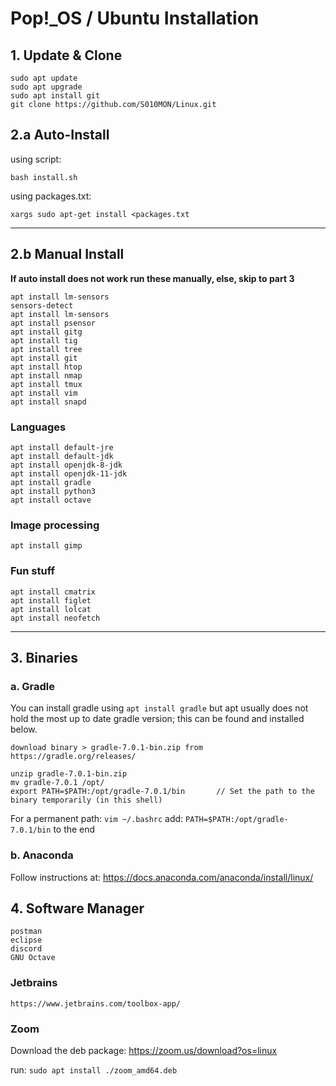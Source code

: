 # Pop!\_OS / Ubuntu Installation
 
## 1. Update & Clone  
    sudo apt update
    sudo apt upgrade
    sudo apt install git
    git clone https://github.com/S010MON/Linux.git
   
## 2.a Auto-Install
using script:

    bash install.sh
 
using packages.txt:

    xargs sudo apt-get install <packages.txt

-----------------------------------------
    
## 2.b Manual Install

**If auto install does not work run these manually, else, skip to part 3**

    apt install lm-sensors
    sensors-detect
    apt install lm-sensors
    apt install psensor
    apt install gitg
    apt install tig
    apt install tree
    apt install git
    apt install htop
    apt install nmap
    apt install tmux
    apt install vim
    apt install snapd

### Languages
    apt install default-jre
    apt install default-jdk
    apt install openjdk-8-jdk
    apt install openjdk-11-jdk
    apt install gradle
    apt install python3
    apt install octave

 ### Image processing
    apt install gimp

 ### Fun stuff
    apt install cmatrix
    apt install figlet
    apt install lolcat
    apt install neofetch

-----------------------------------------

## 3. Binaries

   ### a. Gradle
   You can install gradle using `apt install gradle` but apt usually does not hold the most up to date gradle version; this can be found and installed below. 
   
    download binary > gradle-7.0.1-bin.zip from https://gradle.org/releases/
    
    unzip gradle-7.0.1-bin.zip
    mv gradle-7.0.1 /opt/
    export PATH=$PATH:/opt/gradle-7.0.1/bin       // Set the path to the binary temporarily (in this shell)

   For a permanent path: `vim ~/.bashrc`
    add: `PATH=$PATH:/opt/gradle-7.0.1/bin` to the end
    
   ### b. Anaconda
   Follow instructions at: https://docs.anaconda.com/anaconda/install/linux/
      
## 4.   Software Manager
  
    postman
    eclipse
    discord
    GNU Octave
    
   ### Jetbrains
 
    https://www.jetbrains.com/toolbox-app/
  
   ### Zoom
   Download the deb package: https://zoom.us/download?os=linux
   
   run: `sudo apt install ./zoom_amd64.deb`
    
    

    
